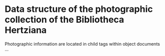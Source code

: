 # Data structure of the photographic collection of the Bibliotheca Hertziana
Photographic information are located in child tags within object documents
<object>
  <photo>...</photo>
</object>
